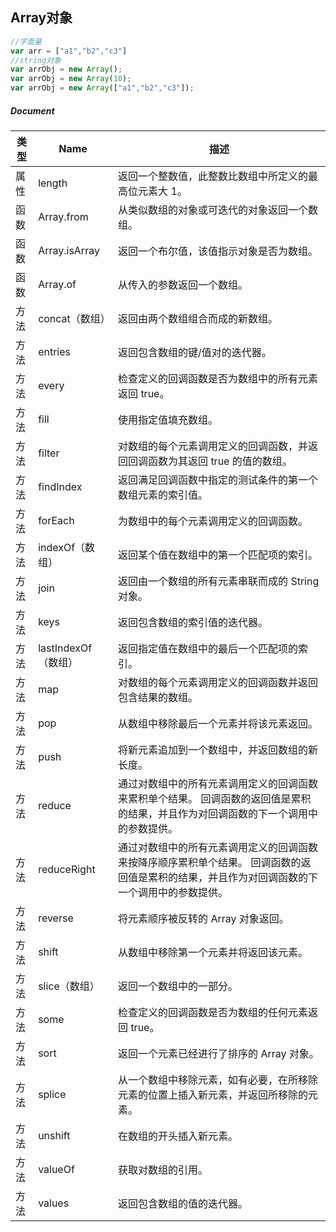 ## Array对象
```javascript
//字面量
var arr = ["a1","b2","c3"]
//string对象
var arrObj = new Array();
var arrObj = new Array(10);
var arrObj = new Array(["a1","b2","c3"]);
```
##### Document
| 类型 | Name | 描述 |
| --- | --- | --- |
| 属性 | length | 返回一个整数值，此整数比数组中所定义的最高位元素大 1。 |
| 函数 | Array.from | 从类似数组的对象或可迭代的对象返回一个数组。 |
| 函数 | Array.isArray | 返回一个布尔值，该值指示对象是否为数组。 |
| 函数 | Array.of | 从传入的参数返回一个数组。 |
| 方法 | concat（数组） | 返回由两个数组组合而成的新数组。 |
| 方法 | entries | 返回包含数组的键/值对的迭代器。 |
| 方法 | every | 检查定义的回调函数是否为数组中的所有元素返回 true。 |
| 方法 | fill | 使用指定值填充数组。 |
| 方法 | filter | 对数组的每个元素调用定义的回调函数，并返回回调函数为其返回 true 的值的数组。 |
| 方法 | findIndex | 返回满足回调函数中指定的测试条件的第一个数组元素的索引值。 |
| 方法 | forEach | 为数组中的每个元素调用定义的回调函数。 |
| 方法 | indexOf（数组） | 返回某个值在数组中的第一个匹配项的索引。 |
| 方法 | join | 返回由一个数组的所有元素串联而成的 String 对象。 |
| 方法 | keys | 返回包含数组的索引值的迭代器。 |
| 方法 | lastIndexOf（数组） | 返回指定值在数组中的最后一个匹配项的索引。 |
| 方法 | map | 对数组的每个元素调用定义的回调函数并返回包含结果的数组。 |
| 方法 | pop | 从数组中移除最后一个元素并将该元素返回。 |
| 方法 | push | 将新元素追加到一个数组中，并返回数组的新长度。 |
| 方法 | reduce | 通过对数组中的所有元素调用定义的回调函数来累积单个结果。 回调函数的返回值是累积的结果，并且作为对回调函数的下一个调用中的参数提供。 |
| 方法 | reduceRight | 通过对数组中的所有元素调用定义的回调函数来按降序顺序累积单个结果。 回调函数的返回值是累积的结果，并且作为对回调函数的下一个调用中的参数提供。 |
| 方法 | reverse | 将元素顺序被反转的 Array 对象返回。 |
| 方法 | shift | 从数组中移除第一个元素并将返回该元素。 |
| 方法 | slice（数组） | 返回一个数组中的一部分。 |
| 方法 | some | 检查定义的回调函数是否为数组的任何元素返回 true。 |
| 方法 | sort | 返回一个元素已经进行了排序的 Array 对象。 |
| 方法 | splice | 从一个数组中移除元素，如有必要，在所移除元素的位置上插入新元素，并返回所移除的元素。 |
| 方法 | unshift | 在数组的开头插入新元素。 |
| 方法 | valueOf | 获取对数组的引用。 |
| 方法 | values | 返回包含数组的值的迭代器。 |